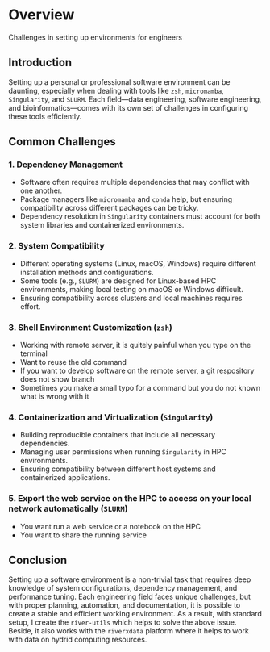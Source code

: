 # Overview
Challenges in setting up environments for engineers

## Introduction
Setting up a personal or professional software environment can be daunting, especially when dealing with tools like `zsh`, `micromamba`, `Singularity`, and `SLURM`. Each field—data engineering, software engineering, and bioinformatics—comes with its own set of challenges in configuring these tools efficiently.

## Common Challenges

### 1. **Dependency Management**
- Software often requires multiple dependencies that may conflict with one another.
- Package managers like `micromamba` and `conda` help, but ensuring compatibility across different packages can be tricky.
- Dependency resolution in `Singularity` containers must account for both system libraries and containerized environments.

### 2. **System Compatibility**
- Different operating systems (Linux, macOS, Windows) require different installation methods and configurations.
- Some tools (e.g., `SLURM`) are designed for Linux-based HPC environments, making local testing on macOS or Windows difficult.
- Ensuring compatibility across clusters and local machines requires effort.

### 3. **Shell Environment Customization (`zsh`)**
- Working with remote server, it is quitely painful when you type on the terminal
- Want to reuse the old command
- If you want to develop software on the remote server, a git respository does not show branch
- Sometimes you make a small typo for a command but you do not known what is wrong with it

### 4. **Containerization and Virtualization (`Singularity`)**
- Building reproducible containers that include all necessary dependencies.
- Managing user permissions when running `Singularity` in HPC environments.
- Ensuring compatibility between different host systems and containerized applications.

### 5. **Export the web service on the HPC to access on your local network automatically (`SLURM`)**
- You want run a web service or a notebook on the HPC
- You want to share the running service

## Conclusion
Setting up a software environment is a non-trivial task that requires deep knowledge of system configurations, dependency management, and performance tuning. Each engineering field faces unique challenges, but with proper planning, automation, and documentation, it is possible to create a stable and efficient working environment. As a result, with standard setup, I create the `river-utils` which helps to solve the above issue. Beside, it also works with the `riverxdata` platform where it helps to work with data on hydrid computing resources.
